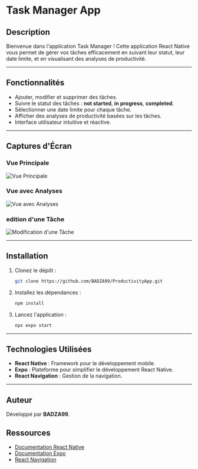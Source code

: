 # Task Manager App

## Description

Bienvenue dans l'application Task Manager ! Cette application React Native vous permet de gérer vos tâches efficacement en suivant leur statut, leur date limite, et en visualisant des analyses de productivité.

---

## Fonctionnalités

- Ajouter, modifier et supprimer des tâches.
- Suivre le statut des tâches : **not started**, **in progress**, **completed**.
- Sélectionner une date limite pour chaque tâche.
- Afficher des analyses de productivité basées sur les tâches.
- Interface utilisateur intuitive et réactive.

---

## Captures d'Écran

### Vue Principale

![Vue Principale](./screenshots/IMG_9744.PNG)

### Vue avec Analyses

![Vue avec Analyses](./screenshots/IMG_9745.PNG)

### edition d'une Tâche

![Modification d'une Tâche](./screenshots/IMG_9746.PNG)

---

## Installation

1. Clonez le dépôt :
   ```bash
   git clone https://github.com/BADZA99/ProductivityApp.git
   ```

2. Installez les dépendances :
   ```bash
   npm install
   ```

3. Lancez l'application :
   ```bash
   npx expo start
   ```

---

## Technologies Utilisées

- **React Native** : Framework pour le développement mobile.
- **Expo** : Plateforme pour simplifier le développement React Native.
- **React Navigation** : Gestion de la navigation.

---

## Auteur

Développé par **BADZA99**.



## Ressources

- [Documentation React Native](https://reactnative.dev/docs/getting-started)
- [Documentation Expo](https://docs.expo.dev/)
- [React Navigation](https://reactnavigation.org/)